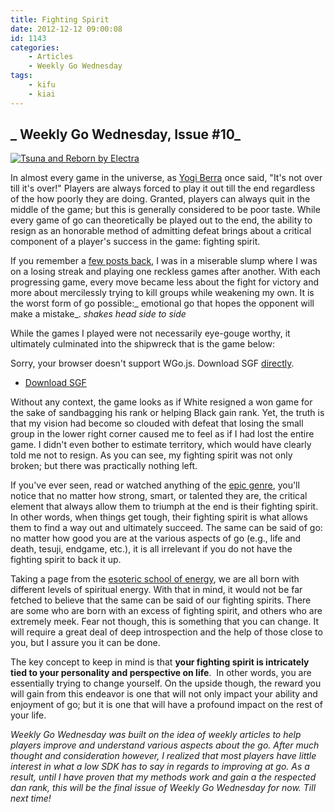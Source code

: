 ```yaml
---
title: Fighting Spirit
date: 2012-12-12 09:00:08
id: 1143
categories:
	- Articles
	- Weekly Go Wednesday
tags:
	- kifu
	- kiai
---
```


## _ Weekly Go Wednesday, Issue #10_

[![Tsuna and Reborn by Electra](http://www.bengozen.com/wp-content/uploads/2012/12/tsuna.png "Tsuna and Reborn")](http://www.bengozen.com/wp-content/uploads/2012/12/tsuna.png)

In almost every game in the universe, as [Yogi Berra](http://en.wikipedia.org/wiki/Yogi_Berra "Yogi Berra Wikipedia") once said, "It's not over till it's over!" Players are always forced to play it out till the end regardless of the how poorly they are doing. Granted, players can always quit in the middle of the game; but this is generally considered to be poor taste. While every game of go can theoretically be played out to the end, the ability to resign as an honorable method of admitting defeat brings about a critical component of a player's success in the game: fighting spirit.

If you remember a [few posts back](http://www.bengozen.com/perfectly-defeated/ "Perfectly Defeated…"), I was in a miserable slump where I was on a losing streak and playing one reckless games after another. With each progressing game, every move became less about the fight for victory and more about mercilessly trying to kill groups while weakening my own. It is the worst form of go possible:_ emotional go that hopes the opponent will make a mistake_. *shakes head side to side*

While the games I played were not necessarily eye-gouge worthy, it ultimately culminated into the shipwreck that is the game below:

<article>
	<section data-wgo="/kifu/2012/2012.12.12-Fighting-Spirit.sgf" data-wgo-enablewheel="false" style="width: 100%">
	  <p>Sorry, your browser doesn't support WGo.js. Download SGF <a href="/kifu/2012/2012.12.12-Fighting-Spirit.sgf">directly</a>.</p>
	</section>
	<div><ul><li><a href="/kifu/2012/2012.12.12-Fighting-Spirit.sgf">Download SGF</a></li></ul></div>
</article>

Without any context, the game looks as if White resigned a won game for the sake of sandbagging his rank or helping Black gain rank. Yet, the truth is that my vision had become so clouded with defeat that losing the small group in the lower right corner caused me to feel as if I had lost the entire game. I didn't even bother to estimate territory, which would have clearly told me not to resign. As you can see, my fighting spirit was not only broken; but there was practically nothing left.

If you've ever seen, read or watched anything of the [epic genre](http://en.wikipedia.org/wiki/Epic_%28genre%29 "Epic Genre Wikipedia"), you'll notice that no matter how strong, smart, or talented they are, the critical element that always allow them to triumph at the end is their fighting spirit. In other words, when things get tough, their fighting spirit is what allows them to find a way out and ultimately succeed. The same can be said of go: no matter how good you are at the various aspects of go (e.g., life and death, tesuji, endgame, etc.), it is all irrelevant if you do not have the fighting spirit to back it up.

Taking a page from the [esoteric school of energy](http://en.wikipedia.org/wiki/Energy_%28esotericism%29 "Energy (Esotericism) Wikipedia"), we are all born with different levels of spiritual energy. With that in mind, it would not be far fetched to believe that the same can be said of our fighting spirits. There are some who are born with an excess of fighting spirit, and others who are extremely meek. Fear not though, this is something that you can change. It will require a great deal of deep introspection and the help of those close to you, but I assure you it can be done.

The key concept to keep in mind is that **your fighting spirit is intricately tied to your personality and perspective on life**.  In other words, you are essentially trying to change yourself. On the upside though, the reward you will gain from this endeavor is one that will not only impact your ability and enjoyment of go; but it is one that will have a profound impact on the rest of your life.

_Weekly Go Wednesday was built on the idea of weekly articles to help players improve and understand various aspects about the go. After much thought and consideration however, I realized that most players have little interest in what a low SDK has to say in regards to improving at go. As a result, until I have proven that my methods work and gain a the respected dan rank, this will be the final issue of Weekly Go Wednesday for now. Till next time!_

